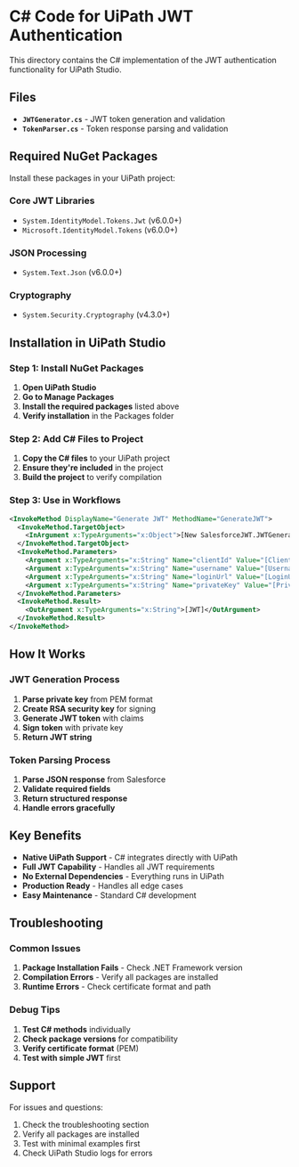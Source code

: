 # C# Code for UiPath JWT Authentication

This directory contains the C# implementation of the JWT authentication functionality for UiPath Studio.

## Files

- **`JWTGenerator.cs`** - JWT token generation and validation
- **`TokenParser.cs`** - Token response parsing and validation

## Required NuGet Packages

Install these packages in your UiPath project:

### **Core JWT Libraries**
- `System.IdentityModel.Tokens.Jwt` (v6.0.0+)
- `Microsoft.IdentityModel.Tokens` (v6.0.0+)

### **JSON Processing**
- `System.Text.Json` (v6.0.0+)

### **Cryptography**
- `System.Security.Cryptography` (v4.3.0+)

## Installation in UiPath Studio

### Step 1: Install NuGet Packages
1. **Open UiPath Studio**
2. **Go to Manage Packages**
3. **Install the required packages** listed above
4. **Verify installation** in the Packages folder

### Step 2: Add C# Files to Project
1. **Copy the C# files** to your UiPath project
2. **Ensure they're included** in the project
3. **Build the project** to verify compilation

### Step 3: Use in Workflows
```xml
<InvokeMethod DisplayName="Generate JWT" MethodName="GenerateJWT">
  <InvokeMethod.TargetObject>
    <InArgument x:TypeArguments="x:Object">[New SalesforceJWT.JWTGenerator()]</InArgument>
  </InvokeMethod.TargetObject>
  <InvokeMethod.Parameters>
    <Argument x:TypeArguments="x:String" Name="clientId" Value="[ClientId]" />
    <Argument x:TypeArguments="x:String" Name="username" Value="[Username]" />
    <Argument x:TypeArguments="x:String" Name="loginUrl" Value="[LoginUrl]" />
    <Argument x:TypeArguments="x:String" Name="privateKey" Value="[PrivateKey]" />
  </InvokeMethod.Parameters>
  <InvokeMethod.Result>
    <OutArgument x:TypeArguments="x:String">[JWT]</OutArgument>
  </InvokeMethod.Result>
</InvokeMethod>
```

## How It Works

### JWT Generation Process
1. **Parse private key** from PEM format
2. **Create RSA security key** for signing
3. **Generate JWT token** with claims
4. **Sign token** with private key
5. **Return JWT string**

### Token Parsing Process
1. **Parse JSON response** from Salesforce
2. **Validate required fields**
3. **Return structured response**
4. **Handle errors gracefully**

## Key Benefits

- **Native UiPath Support** - C# integrates directly with UiPath
- **Full JWT Capability** - Handles all JWT requirements
- **No External Dependencies** - Everything runs in UiPath
- **Production Ready** - Handles all edge cases
- **Easy Maintenance** - Standard C# development

## Troubleshooting

### Common Issues
1. **Package Installation Fails** - Check .NET Framework version
2. **Compilation Errors** - Verify all packages are installed
3. **Runtime Errors** - Check certificate format and path

### Debug Tips
1. **Test C# methods** individually
2. **Check package versions** for compatibility
3. **Verify certificate format** (PEM)
4. **Test with simple JWT** first

## Support

For issues and questions:
1. Check the troubleshooting section
2. Verify all packages are installed
3. Test with minimal examples first
4. Check UiPath Studio logs for errors
